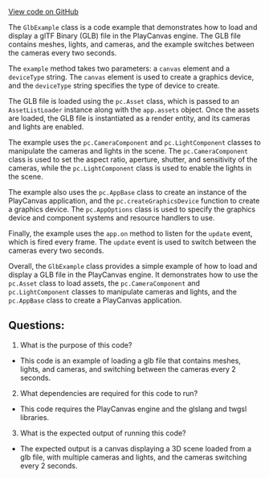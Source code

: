 [View code on GitHub](https://github.com/playcanvas/engine/examples/src/examples/loaders/glb.tsx)

The `GlbExample` class is a code example that demonstrates how to load and display a glTF Binary (GLB) file in the PlayCanvas engine. The GLB file contains meshes, lights, and cameras, and the example switches between the cameras every two seconds. 

The `example` method takes two parameters: a `canvas` element and a `deviceType` string. The `canvas` element is used to create a graphics device, and the `deviceType` string specifies the type of device to create. 

The GLB file is loaded using the `pc.Asset` class, which is passed to an `AssetListLoader` instance along with the `app.assets` object. Once the assets are loaded, the GLB file is instantiated as a render entity, and its cameras and lights are enabled. 

The example uses the `pc.CameraComponent` and `pc.LightComponent` classes to manipulate the cameras and lights in the scene. The `pc.CameraComponent` class is used to set the aspect ratio, aperture, shutter, and sensitivity of the cameras, while the `pc.LightComponent` class is used to enable the lights in the scene. 

The example also uses the `pc.AppBase` class to create an instance of the PlayCanvas application, and the `pc.createGraphicsDevice` function to create a graphics device. The `pc.AppOptions` class is used to specify the graphics device and component systems and resource handlers to use. 

Finally, the example uses the `app.on` method to listen for the `update` event, which is fired every frame. The `update` event is used to switch between the cameras every two seconds. 

Overall, the `GlbExample` class provides a simple example of how to load and display a GLB file in the PlayCanvas engine. It demonstrates how to use the `pc.Asset` class to load assets, the `pc.CameraComponent` and `pc.LightComponent` classes to manipulate cameras and lights, and the `pc.AppBase` class to create a PlayCanvas application.
## Questions: 
 1. What is the purpose of this code?
- This code is an example of loading a glb file that contains meshes, lights, and cameras, and switching between the cameras every 2 seconds.

2. What dependencies are required for this code to run?
- This code requires the PlayCanvas engine and the glslang and twgsl libraries.

3. What is the expected output of running this code?
- The expected output is a canvas displaying a 3D scene loaded from a glb file, with multiple cameras and lights, and the cameras switching every 2 seconds.